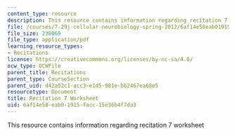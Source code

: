```yaml
---
content_type: resource
description: This resource contains information regarding recitation 7 worksheet
file: /courses/7-29j-cellular-neurobiology-spring-2012/6af14e58eab01915facc15e36b4f7da3_MIT7_29JS12_Recitation7.pdf
file_size: 238069
file_type: application/pdf
learning_resource_types:
- Recitations
license: https://creativecommons.org/licenses/by-nc-sa/4.0/
ocw_type: OCWFile
parent_title: Recitations
parent_type: CourseSection
parent_uid: d42a92c1-acc3-e1d5-981e-bb2467ea68e5
resourcetype: Document
title: Recitation 7 Worksheet
uid: 6af14e58-eab0-1915-facc-15e36b4f7da3
---
```

This resource contains information regarding recitation 7 worksheet